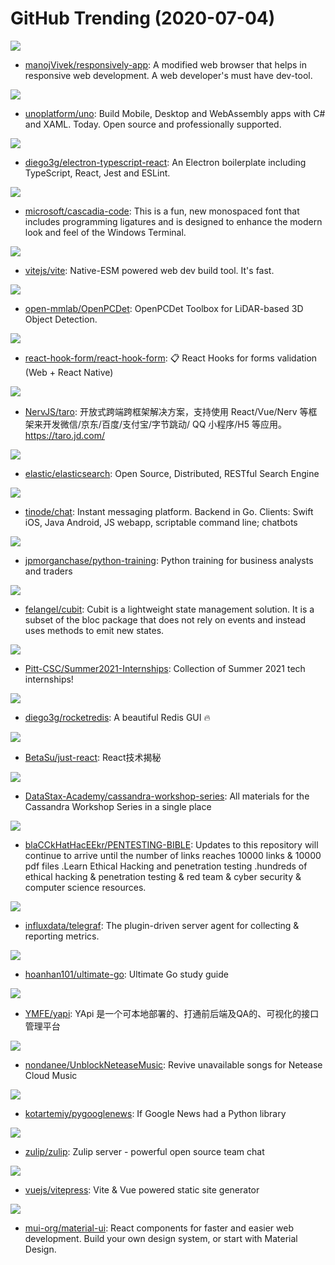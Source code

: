 # GitHub Trending (2020-07-04)

![](https://img.shields.io/badge/JavaScript-New%20588-green?style=flat-square&logo=appveyor)
- [manojVivek/responsively-app](https://github.com/manojVivek/responsively-app): A modified web browser that helps in responsive web development. A web developer's must have dev-tool.

![](https://img.shields.io/badge/C%23-New%2090-green?style=flat-square&logo=appveyor)
- [unoplatform/uno](https://github.com/unoplatform/uno): Build Mobile, Desktop and WebAssembly apps with C# and XAML. Today. Open source and professionally supported.

![](https://img.shields.io/badge/JavaScript-New%2058-green?style=flat-square&logo=appveyor)
- [diego3g/electron-typescript-react](https://github.com/diego3g/electron-typescript-react): An Electron boilerplate including TypeScript, React, Jest and ESLint.

![](https://img.shields.io/badge/Python-New%20150-green?style=flat-square&logo=appveyor)
- [microsoft/cascadia-code](https://github.com/microsoft/cascadia-code): This is a fun, new monospaced font that includes programming ligatures and is designed to enhance the modern look and feel of the Windows Terminal.

![](https://img.shields.io/badge/TypeScript-New%2096-green?style=flat-square&logo=appveyor)
- [vitejs/vite](https://github.com/vitejs/vite): Native-ESM powered web dev build tool. It's fast.

![](https://img.shields.io/badge/Python-New%2048-green?style=flat-square&logo=appveyor)
- [open-mmlab/OpenPCDet](https://github.com/open-mmlab/OpenPCDet): OpenPCDet Toolbox for LiDAR-based 3D Object Detection.

![](https://img.shields.io/badge/TypeScript-New%20120-green?style=flat-square&logo=appveyor)
- [react-hook-form/react-hook-form](https://github.com/react-hook-form/react-hook-form): 📋 React Hooks for forms validation (Web + React Native)

![](https://img.shields.io/badge/JavaScript-New%20148-green?style=flat-square&logo=appveyor)
- [NervJS/taro](https://github.com/NervJS/taro): 开放式跨端跨框架解决方案，支持使用 React/Vue/Nerv 等框架来开发微信/京东/百度/支付宝/字节跳动/ QQ 小程序/H5 等应用。 https://taro.jd.com/

![](https://img.shields.io/badge/Java-New%2047-green?style=flat-square&logo=appveyor)
- [elastic/elasticsearch](https://github.com/elastic/elasticsearch): Open Source, Distributed, RESTful Search Engine

![](https://img.shields.io/badge/Go-New%20162-green?style=flat-square&logo=appveyor)
- [tinode/chat](https://github.com/tinode/chat): Instant messaging platform. Backend in Go. Clients: Swift iOS, Java Android, JS webapp, scriptable command line; chatbots

![](https://img.shields.io/badge/Jupyter%20Notebook-New%20198-green?style=flat-square&logo=appveyor)
- [jpmorganchase/python-training](https://github.com/jpmorganchase/python-training): Python training for business analysts and traders

![](https://img.shields.io/badge/Dart-New%2081-green?style=flat-square&logo=appveyor)
- [felangel/cubit](https://github.com/felangel/cubit): Cubit is a lightweight state management solution. It is a subset of the bloc package that does not rely on events and instead uses methods to emit new states.

![](https://img.shields.io/badge/none-New%2051-green?style=flat-square&logo=appveyor)
- [Pitt-CSC/Summer2021-Internships](https://github.com/Pitt-CSC/Summer2021-Internships): Collection of Summer 2021 tech internships!

![](https://img.shields.io/badge/TypeScript-New%2093-green?style=flat-square&logo=appveyor)
- [diego3g/rocketredis](https://github.com/diego3g/rocketredis): A beautiful Redis GUI 🔥

![](https://img.shields.io/badge/JavaScript-New%20146-green?style=flat-square&logo=appveyor)
- [BetaSu/just-react](https://github.com/BetaSu/just-react): React技术揭秘

![](https://img.shields.io/badge/Python-New%2047-green?style=flat-square&logo=appveyor)
- [DataStax-Academy/cassandra-workshop-series](https://github.com/DataStax-Academy/cassandra-workshop-series): All materials for the Cassandra Workshop Series in a single place

![](https://img.shields.io/badge/none-New%2099-green?style=flat-square&logo=appveyor)
- [blaCCkHatHacEEkr/PENTESTING-BIBLE](https://github.com/blaCCkHatHacEEkr/PENTESTING-BIBLE): Updates to this repository will continue to arrive until the number of links reaches 10000 links & 10000 pdf files .Learn Ethical Hacking and penetration testing .hundreds of ethical hacking & penetration testing & red team & cyber security & computer science resources.

![](https://img.shields.io/badge/Go-New%2015-green?style=flat-square&logo=appveyor)
- [influxdata/telegraf](https://github.com/influxdata/telegraf): The plugin-driven server agent for collecting & reporting metrics.

![](https://img.shields.io/badge/Go-New%20341-green?style=flat-square&logo=appveyor)
- [hoanhan101/ultimate-go](https://github.com/hoanhan101/ultimate-go): Ultimate Go study guide

![](https://img.shields.io/badge/JavaScript-New%2046-green?style=flat-square&logo=appveyor)
- [YMFE/yapi](https://github.com/YMFE/yapi): YApi 是一个可本地部署的、打通前后端及QA的、可视化的接口管理平台

![](https://img.shields.io/badge/JavaScript-New%2075-green?style=flat-square&logo=appveyor)
- [nondanee/UnblockNeteaseMusic](https://github.com/nondanee/UnblockNeteaseMusic): Revive unavailable songs for Netease Cloud Music

![](https://img.shields.io/badge/Python-New%2055-green?style=flat-square&logo=appveyor)
- [kotartemiy/pygooglenews](https://github.com/kotartemiy/pygooglenews): If Google News had a Python library

![](https://img.shields.io/badge/Python-New%2021-green?style=flat-square&logo=appveyor)
- [zulip/zulip](https://github.com/zulip/zulip): Zulip server - powerful open source team chat

![](https://img.shields.io/badge/TypeScript-New%2020-green?style=flat-square&logo=appveyor)
- [vuejs/vitepress](https://github.com/vuejs/vitepress): Vite & Vue powered static site generator

![](https://img.shields.io/badge/JavaScript-New%20109-green?style=flat-square&logo=appveyor)
- [mui-org/material-ui](https://github.com/mui-org/material-ui): React components for faster and easier web development. Build your own design system, or start with Material Design.

